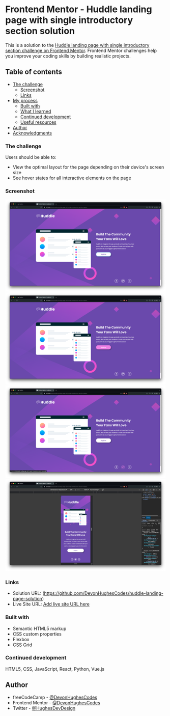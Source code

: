# Frontend Mentor - Huddle landing page with single introductory section solution

This is a solution to the [Huddle landing page with single introductory section challenge on Frontend Mentor](https://www.frontendmentor.io/challenges/huddle-landing-page-with-a-single-introductory-section-B_2Wvxgi0). Frontend Mentor challenges help you improve your coding skills by building realistic projects. 

## Table of contents

- [The challenge](#the-challenge)
  - [Screenshot](#screenshot)
  - [Links](#links)
- [My process](#my-process)
  - [Built with](#built-with)
  - [What I learned](#what-i-learned)
  - [Continued development](#continued-development)
  - [Useful resources](#useful-resources)
- [Author](#author)
- [Acknowledgments](#acknowledgments)

### The challenge

Users should be able to:

- View the optimal layout for the page depending on their device's screen size
- See hover states for all interactive elements on the page

### Screenshot

![](./Screen%20Captures/Desktop%20View.jpg)
![](./Screen%20Captures/Desktop%20Active%201.jpg)
![](./Screen%20Captures/Desktop%20Active%202.jpg)
![](./Screen%20Captures/Mobile%20View.jpg)

### Links

- Solution URL: (https://github.com/DevonHughesCodes/huddle-landing-page-solution)
- Live Site URL: [Add live site URL here](https://your-live-site-url.com)

### Built with

- Semantic HTML5 markup
- CSS custom properties
- Flexbox
- CSS Grid

### Continued development

HTML5, CSS, JavaScript, React, Python, Vue.js

## Author

- freeCodeCamp - [@DevonHughesCodes](https://www.freecodecamp.org/DevonHughesCodes)
- Frontend Mentor - [@DevonHughesCodes](https://www.frontendmentor.io/profile/DevonHughesCodes)
- Twitter - [@HughesDevDesign](https://twitter.com/HughesDevDesign)
